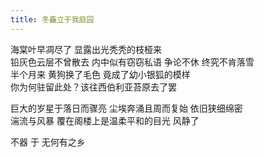 ```yaml
---
title: 冬矗立于我庭园
---
```


海棠叶早凋尽了 显露出光秃秃的枝桠来<!--more-->  
铅灰色云层不曾散去 内中似有窃窃私语 争论不休 终究不肯落雪  
半个月来 黄狗换了毛色 竟成了幼小银狐的模样  
你为何驻留此处？该往西伯利亚苔原去了罢

巨大的岁星于落日而骤亮 尘埃奔涌且周而复始 依旧狭细绵密  
湍流与风暴 覆在阁楼上是温柔平和的目光 风静了

不器 于 无何有之乡
